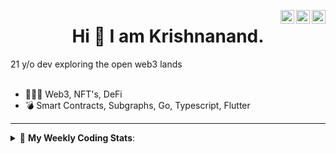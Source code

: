 <a href="https://twitter.com/incrypto32" target="_blank" rel="nofollow"><img align="right" alt="Pratik's Twitter" width="22px" src="https://cdn.jsdelivr.net/npm/simple-icons@v3/icons/twitter.svg" /></a><a href="https://www.linkedin.com/in/incrypto32" target="_blank" rel="nofollow"><img align="right" alt="Pratik's Linkdein" width="22px" src="https://cdn.jsdelivr.net/npm/simple-icons@v3/icons/linkedin.svg" /></a><a href="https://www.instagram.com/incrypto32" target="_blank" rel="nofollow"><img align="right" alt="Insta" width="22px" src="https://cdn.jsdelivr.net/npm/simple-icons@v3/icons/instagram.svg" /></a>

<center><h1> Hi 👋 I am Krishnanand. </h1></center>
21 y/o dev exploring the open web3 lands

 <br /> 
 <br /> 

 
- 👨🏽‍💻  Web3, NFT's, DeFi
- 💣  Smart Contracts, Subgraphs, Go, Typescript, Flutter
<!-- - 🌐 Visit my [porfolio website](https://incrypt32.github.io/) for complete background and contact. -->


---


<details> 
 <summary>🤖 <b>My Weekly Coding Stats</b>: </summary>
<br>

<!--START_SECTION:waka-->

```text
TypeScript   10 hrs 44 mins  ████████████████▒░░░░░░░░   65.05 %
Solidity     2 hrs 21 mins   ███▓░░░░░░░░░░░░░░░░░░░░░   14.30 %
YAML         1 hr 51 mins    ██▓░░░░░░░░░░░░░░░░░░░░░░   11.25 %
CSS          42 mins         █░░░░░░░░░░░░░░░░░░░░░░░░   04.25 %
GraphQL      17 mins         ▒░░░░░░░░░░░░░░░░░░░░░░░░   01.78 %
JSON         15 mins         ▒░░░░░░░░░░░░░░░░░░░░░░░░   01.61 %
```

<!--END_SECTION:waka-->

</details>


